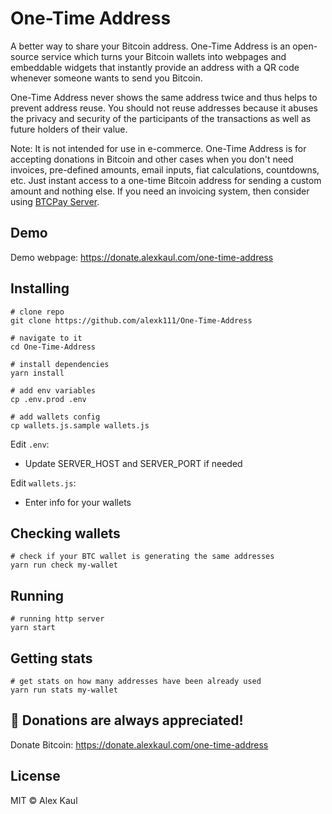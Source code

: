 # One-Time Address

A better way to share your Bitcoin address. One-Time Address is an open-source service which turns your Bitcoin wallets into webpages and embeddable widgets that instantly provide an address with a QR code whenever someone wants to send you Bitcoin.

One-Time Address never shows the same address twice and thus helps to prevent address reuse. You should not reuse addresses because it abuses the privacy and security of the participants of the transactions as well as future holders of their value.

Note: It is not intended for use in e-commerce. One-Time Address is for accepting donations in Bitcoin and other cases when you don't need invoices, pre-defined amounts, email inputs, fiat calculations, countdowns, etc. Just instant access to a one-time Bitcoin address for sending a custom amount and nothing else. If you need an invoicing system, then consider using [BTCPay Server](https://github.com/btcpayserver/btcpayserver).

## Demo

Demo webpage: https://donate.alexkaul.com/one-time-address

## Installing

```
# clone repo
git clone https://github.com/alexk111/One-Time-Address

# navigate to it
cd One-Time-Address

# install dependencies
yarn install

# add env variables
cp .env.prod .env

# add wallets config
cp wallets.js.sample wallets.js
```

Edit ```.env```:

- Update SERVER_HOST and SERVER_PORT if needed

Edit ```wallets.js```:

- Enter info for your wallets

## Checking wallets

```
# check if your BTC wallet is generating the same addresses
yarn run check my-wallet
```

## Running

```
# running http server
yarn start
```

## Getting stats

```
# get stats on how many addresses have been already used
yarn run stats my-wallet
```

## 💝 Donations are always appreciated!

Donate Bitcoin: https://donate.alexkaul.com/one-time-address

## License

MIT © Alex Kaul
